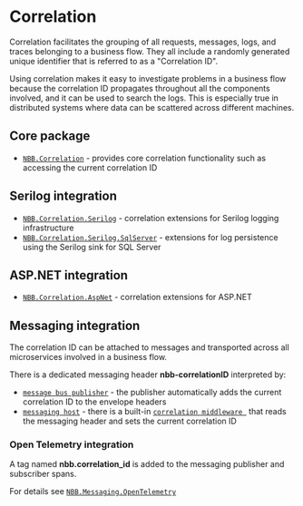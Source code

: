 Correlation
==============

Correlation facilitates the grouping of all requests, messages, logs, and traces belonging to a business flow. They all include a randomly generated unique identifier that is referred to as a "Correlation ID".

Using correlation makes it easy to investigate problems in a business flow because the correlation ID propagates throughout all the components involved, and it can be used to search the logs. This is especially true in distributed systems where data can be scattered across different machines.


## Core package
  - [`NBB.Correlation`](./NBB.Correlation#readme) - provides core correlation functionality such as accessing the current correlation ID

## Serilog integration
  - [`NBB.Correlation.Serilog`](./NBB.Correlation.Serilog#readme) - correlation extensions for Serilog logging infrastructure
  - [`NBB.Correlation.Serilog.SqlServer`](./NBB.Correlation.Serilog.SqlServer#readme) - extensions for log persistence using the Serilog sink for SQL Server

## ASP.NET integration
  - [`NBB.Correlation.AspNet`](./NBB.Correlation.AspNet#readme) - correlation extensions for ASP.NET

## Messaging integration
The correlation ID can be attached to messages and transported across all microservices involved in a business flow.

There is a dedicated messaging header **nbb-correlationID** interpreted by:
* [`message bus publisher`](../Messaging/NBB.Messaging.Abstractions#publish) - the publisher automatically adds the current correlation ID to the envelope headers
* [`messaging host`](../Messaging/NBB.Messaging.Host#readme) - there is a built-in [`correlation middleware `](../Messaging/NBB.Messaging.Host#built-in-correlation-middleware) that reads the messaging header and sets the current correlation ID

### Open Telemetry integration
A tag named **nbb.correlation_id** is added to the messaging publisher and subscriber spans. 

For details see [`NBB.Messaging.OpenTelemetry`](./../Messaging/NBB.Messaging.OpenTelemetry#readme)

